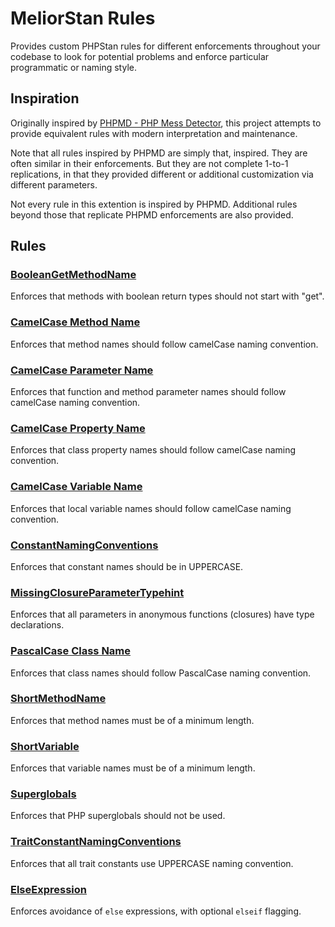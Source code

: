 # MeliorStan Rules

Provides custom PHPStan rules for different enforcements throughout your codebase to look for potential problems and enforce particular programmatic or naming style.

## Inspiration

Originally inspired by <a href="https://phpmd.org/" target="_blank">PHPMD - PHP Mess Detector</a>, this project attempts to provide equivalent rules with modern interpretation and maintenance.

Note that all rules inspired by PHPMD are simply that, inspired. They are often similar in their enforcements. But they are not complete 1-to-1 replications, in that they provided different or additional customization via different parameters.

Not every rule in this extention is inspired by PHPMD. Additional rules beyond those that replicate PHPMD enforcements are also provided.

## Rules

### [BooleanGetMethodName](docs/BooleanGetMethodName.md)

Enforces that methods with boolean return types should not start with "get".

### [CamelCase Method Name](docs/CamelCaseMethodName.md)

Enforces that method names should follow camelCase naming convention.

### [CamelCase Parameter Name](docs/CamelCaseParameterName.md)

Enforces that function and method parameter names should follow camelCase naming convention.

### [CamelCase Property Name](docs/CamelCasePropertyName.md)

Enforces that class property names should follow camelCase naming convention.

### [CamelCase Variable Name](docs/CamelCaseVariableName.md)

Enforces that local variable names should follow camelCase naming convention.

### [ConstantNamingConventions](docs/ConstantNamingConventions.md)

Enforces that constant names should be in UPPERCASE.

### [MissingClosureParameterTypehint](docs/MissingClosureParameterTypehint.md)

Enforces that all parameters in anonymous functions (closures) have type declarations.

### [PascalCase Class Name](docs/PascalCaseClassName.md)

Enforces that class names should follow PascalCase naming convention.

### [ShortMethodName](docs/ShortMethodName.md)

Enforces that method names must be of a minimum length.

### [ShortVariable](docs/ShortVariable.md)

Enforces that variable names must be of a minimum length.

### [Superglobals](docs/Superglobals.md)

Enforces that PHP superglobals should not be used.

### [TraitConstantNamingConventions](docs/TraitConstantNamingConventions.md)

Enforces that all trait constants use UPPERCASE naming convention.

### [ElseExpression](docs/ElseExpression.md)

Enforces avoidance of `else` expressions, with optional `elseif` flagging.
